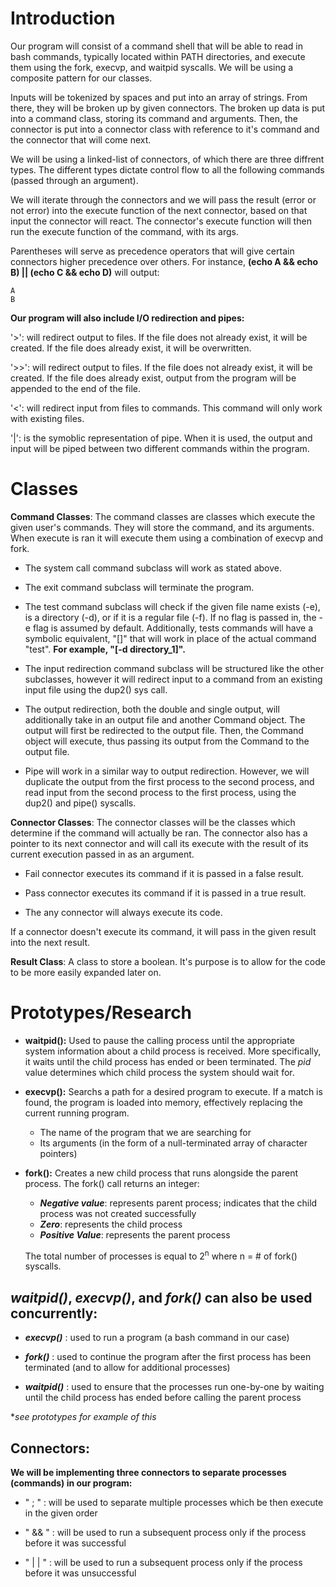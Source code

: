 # Introduction
Our program will consist of a command shell that
will be able to read in bash commands, typically located within PATH directories, and execute them using the fork, execvp, and waitpid syscalls. We will be using a composite pattern for our classes.

Inputs will be tokenized by spaces and put into an array of strings. From there, they will be broken up by given connectors. The broken up data is put into a command class, storing its command and arguments. Then, the connector is put into a connector class with reference to it's command and the connector that will come next.

We will be using a linked-list of connectors, of which there are three diffrent types. The different types dictate control flow to all the following commands (passed through an argument).

We will iterate through the connectors and we will pass the result (error or not error) into the execute function of the next connector, based on that input the connector will react. The connector's execute function will then run the execute function of the command, with its args.

Parentheses will serve as precedence operators that will give certain connectors higher precedence over others. For instance, **(echo A && echo B) || (echo C && echo D)** will output:

    A
    B


**Our program will also include I/O redirection and pipes:**
    
 '>': will redirect output to files. If the file does not already exist, it will be created. If the file does already exist, it will be overwritten.

'>>': will redirect output to files. If the file does not already exist, it will be created. If the file does already exist, output from the program will be appended to the end of the file.

'<': will redirect input from files to commands. This command will only work with existing files.

'|': is the symoblic representation of pipe. When it is used, the output and input will be piped between two different commands within the program.


# Classes

**Command Classes**:
The command classes are classes which execute the given user's commands. They will store the command, and its arguments. When execute is ran it will execute them using a combination of execvp and fork. 

* The system call command subclass will work as stated above.

* The exit command subclass will terminate the program.

* The test command subclass will check if the given file name exists (-e), is a directory (-d), or if it is a regular file (-f). If no flag is passed in, the -e flag is assumed by default. Additionally, tests commands will have a symbolic equivalent, "[]" that will work in place of the actual command "test". **For example, "[-d directory_1]".**

* The input redirection command subclass will be structured like the other subclasses, however it will redirect input to a command from an existing input file using the dup2() sys call.

* The output redirection, both the double and single output, will additionally take in an output file and another Command object. The output will first be redirected to the output file. Then, the Command object will execute, thus passing its output from the Command to the output file.

* Pipe will work in a similar way to output redirection. However, we will duplicate the output from the first process to the second process, and read input from the second process to the first process, using the dup2() and pipe() syscalls.

**Connector Classes**:
The connector classes will be the classes which determine if the command will actually be ran. The connector also has a pointer to its next connector and will call its execute with the result of its current execution passed in as an argument. 

* Fail connector executes its command if it is passed in a false result.

* Pass connector executes its command if it is passed in a true result.

* The any connector will always execute its code.

If a connector doesn't execute its command, it will pass in the given result into the next result.

**Result Class**:
    A class to store a boolean. It's purpose is to allow for the code to be more easily expanded later on.



# Prototypes/Research
* **waitpid():** Used to pause the calling process until the appropriate system information about a child process is received. More specifically, it waits until the child process has ended or been terminated. The *pid* value determines which child process the system should wait for.

* **execvp():** Searchs a path for a desired program to execute. If a match is found, the program is loaded into memory, effectively replacing the current running program.
    * The name of the program that we are searching for
    * Its arguments (in the form of a null-terminated array of character pointers)
* **fork():** Creates a new child process that runs alongside the parent process. The fork() call returns an integer: 
    * ***Negative value***: represents parent process; indicates that the child process was not created successfully
    * ***Zero***: represents the child process
    * ***Positive Value***: represents the parent process

    The total number of processes is equal to 2<sup>n</sup> where n = # of fork() syscalls.

## ***waitpid()*, *execvp()*, and *fork()* can also be used concurrently:**
* ***execvp()*** : used to run a program (a bash command in our case)

* ***fork()*** : used to continue the program after the first process has been terminated (and to allow for additional processes)
* ***waitpid()*** :  used to ensure that the processes run one-by-one by waiting until the child process has ended before calling the parent process 

**see prototypes for example of this*

## **Connectors:**
**We will be implementing three connectors to separate processes (commands) in our program:**
*  " ; " : will be used to separate multiple processes which be then execute in the given order

* " && " : will be used to run a subsequent process only if the process before it was successful

* " | | " : will be used to run a subsequent process only if the process before it was unsuccessful 


